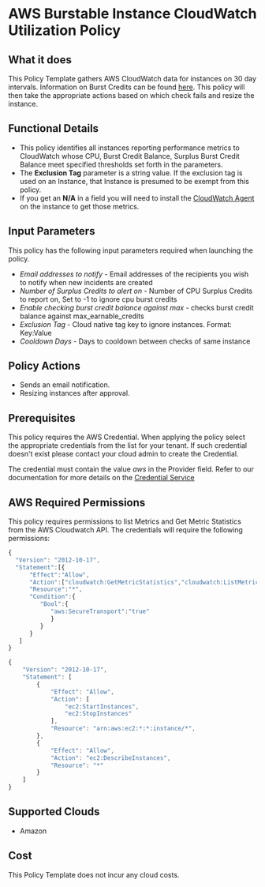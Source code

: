 # AWS Burstable Instance CloudWatch Utilization Policy

## What it does

This Policy Template gathers AWS CloudWatch data for instances on 30 day intervals. Information on Burst Credits can be found [here](https://docs.aws.amazon.com/AWSEC2/latest/UserGuide/burstable-performance-instances-monitoring-cpu-credits.html). This policy will then take the appropriate actions based on which check fails and resize the instance.

## Functional Details

- This policy identifies all instances reporting performance metrics to CloudWatch whose CPU, Burst Credit Balance, Surplus Burst Credit Balance meet specified thresholds set forth in the parameters.
- The **Exclusion Tag** parameter is a string value. If the exclusion tag is used on an Instance, that Instance is presumed to be exempt from this policy.
- If you get an **N/A** in a field you will need to install the [CloudWatch Agent](https://docs.aws.amazon.com/AmazonCloudWatch/latest/monitoring/Install-CloudWatch-Agent.html) on the instance to get those metrics.

## Input Parameters

This policy has the following input parameters required when launching the policy.

- *Email addresses to notify* - Email addresses of the recipients you wish to notify when new incidents are created
- *Number of Surplus Credits to alert on* - Number of CPU Surplus Credits to report on, Set to -1 to ignore cpu burst credits
- *Enable checking burst credit balance against max* - checks burst credit balance against max_earnable_credits
- *Exclusion Tag* - Cloud native tag key to ignore instances. Format: Key:Value
- *Cooldown Days* - Days to cooldown between checks of same instance

## Policy Actions

- Sends an email notification.
- Resizing instances after approval.

## Prerequisites

This policy requires the AWS Credential. When applying the policy select the appropriate credentials from the list for your tenant. If such credential doesn't exist please contact your cloud admin to create the Credential.

The credential must contain the value *aws* in the Provider field. Refer to our documentation for more details on the [Credential Service](https://docs.rightscale.com/credentials/)

## AWS Required Permissions

This policy requires permissions to list Metrics and Get Metric Statistics from the AWS Cloudwatch API.
The credentials will require the following permissions:

```javascript
{
  "Version": "2012-10-17",
  "Statement":[{
      "Effect":"Allow",
      "Action":["cloudwatch:GetMetricStatistics","cloudwatch:ListMetrics"],
      "Resource":"*",
      "Condition":{
         "Bool":{
            "aws:SecureTransport":"true"
            }
         }
      }
   ]
}
```

```javascript
{
    "Version": "2012-10-17",
    "Statement": [
        {
            "Effect": "Allow",
            "Action": [
                "ec2:StartInstances",
                "ec2:StopInstances"
            ],
            "Resource": "arn:aws:ec2:*:*:instance/*",
        },
        {
            "Effect": "Allow",
            "Action": "ec2:DescribeInstances",
            "Resource": "*"
        }
    ]
}
```

## Supported Clouds

- Amazon

## Cost

This Policy Template does not incur any cloud costs.
